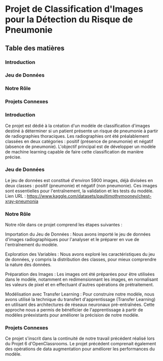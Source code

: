 # Projet de Classification d'Images pour la Détection du Risque de Pneumonie


## Table des matières
### Introduction
### Jeu de Données
### Notre Rôle
### Projets Connexes


### Introduction
Ce projet est dédié à la création d'un modèle de classification d'images destiné à déterminer si un patient présente un risque de pneumonie à partir de radiographies thoraciques. Les radiographies ont été préalablement classées en deux catégories : positif (présence de pneumonie) et négatif (absence de pneumonie). L'objectif principal est de développer un modèle de machine learning capable de faire cette classification de manière précise.

### Jeu de Données
Le jeu de données est constitué d'environ 5900 images, déjà divisées en deux classes : positif (pneumonie) et négatif (non pneumonie). Ces images sont essentielles pour l'entraînement, la validation et les tests du modèle.
Lien URL : https://www.kaggle.com/datasets/paultimothymooney/chest-xray-pneumonia

### Notre Rôle
Notre rôle dans ce projet comprend les étapes suivantes :

Importation du Jeu de Données : Nous avons importé le jeu de données d'images radiographiques pour l'analyser et le préparer en vue de l'entraînement du modèle.

Exploration des Variables : Nous avons exploré les caractéristiques du jeu de données, y compris la distribution des classes, pour mieux comprendre la nature des données.

Préparation des Images : Les images ont été préparées pour être utilisées dans le modèle, notamment en redimensionnant les images, en normalisant les valeurs de pixel et en effectuant d'autres opérations de prétraitement.

Modélisation avec Transfer Learning : Pour construire notre modèle, nous avons utilisé la technique du transfert d'apprentissage (Transfer Learning) en utilisant des architectures de réseaux neuronaux pré-entraînées. Cette approche nous a permis de bénéficier de l'apprentissage à partir de modèles préexistants pour améliorer la précision de notre modèle.


### Projets Connexes
Ce projet s'inscrit dans la continuité de notre travail précédent réalisé lors du Projet 6 d'OpenClassrooms. Le projet précédent comprenait également des opérations de data augmentation pour améliorer les performances du modèle.
